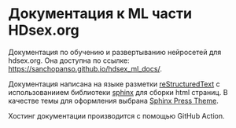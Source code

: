# Документация к ML части HDsex.org

Документация по обучению и развертыванию нейросетей для hdsex.org.
Она доступна по ссылке: https://sanchopanso.github.io/hdsex_ml_docs/.

Документация написана на языке разметки 
[reStructuredText](https://www.sphinx-doc.org/en/master/usage/restructuredtext/index.html) 
с использованиием библиотеки [sphinx](https://www.sphinx-doc.org/en/master/index.html)
для сборки html страниц.
В качеcтве темы для оформления выбрана 
[Sphinx Press Theme](https://sphinx-themes.org/sample-sites/sphinx-press-theme/).

Хостинг документации производится с помощью GitHub Action.
